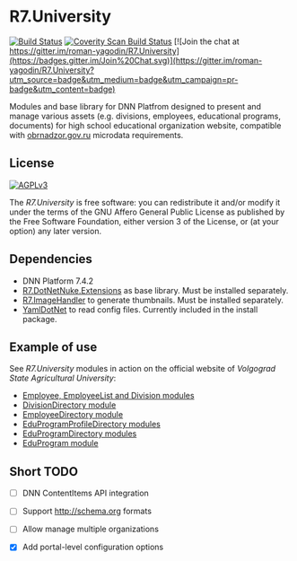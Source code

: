 # R7.University

[![Build Status](https://travis-ci.org/roman-yagodin/R7.University.svg?branch=master)](https://travis-ci.org/roman-yagodin/R7.University)
[![Coverity Scan Build Status](https://scan.coverity.com/projects/7326/badge.svg)](https://scan.coverity.com/projects/roman-yagodin-r7-university)
[![Join the chat at https://gitter.im/roman-yagodin/R7.University](https://badges.gitter.im/Join%20Chat.svg)](https://gitter.im/roman-yagodin/R7.University?utm_source=badge&utm_medium=badge&utm_campaign=pr-badge&utm_content=badge)

Modules and base library for DNN Platfrom designed to present and manage various assets 
(e.g. divisions, employees, educational programs, documents) for high school educational organization website,
compatible with [obrnadzor.gov.ru](http://obrnadzor.gov.ru/microformats) microdata requirements.

## License

[![AGPLv3](https://www.gnu.org/graphics/agplv3-155x51.png)](https://www.gnu.org/licenses/agpl-3.0.html)

The *R7.University* is free software: you can redistribute it and/or modify it under the terms of 
the GNU Affero General Public License as published by the Free Software Foundation, either version 3 of the License, 
or (at your option) any later version.

## Dependencies

- DNN Platform 7.4.2
- [R7.DotNetNuke.Extensions](https://github.com/roman-yagodin/DotNetNuke.Extensions) as base library. Must be installed separately.
- [R7.ImageHandler](https://github.com/roman-yagodin/R7.ImageHandler) to generate thumbnails. Must be installed separately.
- [YamlDotNet](https://github.com/aaubry/YamlDotNet) to read config files. Currently included in the install package.

## Example of use

See *R7.University* modules in action on the official website of *Volgograd State Agricultural University*:

- [Employee, EmployeeList and Division modules](http://www.volgau.com/LinkClick.aspx?link=284)
- [DivisionDirectory module](http://www.volgau.com/sveden/struct)
- [EmployeeDirectory module](http://www.volgau.com/sveden/employees)
- [EduProgramProfileDirectory modules](http://www.volgau.com/sveden/education)
- [EduProgramDirectory modules](http://www.volgau.com/sveden/edustandarts)
- [EduProgram module](http://www.volgau.com/LinkClick.aspx?link=7276)

## Short TODO

- [ ] DNN ContentItems API integration
- [ ] Support http://schema.org formats
- [ ] Allow manage multiple organizations
- [x] Add portal-level configuration options

